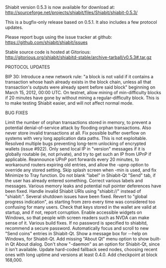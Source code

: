 Shiabit version 0.5.3 is now available for download at:
http://sourceforge.net/projects/shiabit/files/Shiabit/shiabit-0.5.3/

This is a bugfix-only release based on 0.5.1.
It also includes a few protocol updates.

Please report bugs using the issue tracker at github:
https://github.com/shiabit/shiabit/issues

Stable source code is hosted at Gitorious:
http://gitorious.org/shiabit/shiabitd-stable/archive-tarball/v0.5.3#.tar.gz

PROTOCOL UPDATES

BIP 30: Introduce a new network rule: "a block is not valid if it contains a transaction whose hash already exists in the block chain, unless all that transaction's outputs were already spent before said block" beginning on March 15, 2012, 00:00 UTC.
On testnet, allow mining of min-difficulty blocks if 20 minutes have gone by without mining a regular-difficulty block. This is to make testing Shiabit easier, and will not affect normal mode.

BUG FIXES

Limit the number of orphan transactions stored in memory, to prevent a potential denial-of-service attack by flooding orphan transactions. Also never store invalid transactions at all.
Fix possible buffer overflow on systems with very long application data paths. This is not exploitable.
Resolved multiple bugs preventing long-term unlocking of encrypted wallets
(issue #922).
Only send local IP in "version" messages if it is globally routable (ie, not private), and try to get such an IP from UPnP if applicable.
Reannounce UPnP port forwards every 20 minutes, to workaround routers expiring old entries, and allow the -upnp option to override any stored setting.
Skip splash screen when -min is used, and fix Minimize to Tray function.
Do not blank "label" in Shiabit-Qt "Send" tab, if the user has already entered something.
Correct various labels and messages.
Various memory leaks and potential null pointer deferences have been fixed.
Handle invalid Shiabit URIs using "shiabit://" instead of "shiabit:".
Several shutdown issues have been fixed.
Revert to "global progress indication", as starting from zero every time was considered too confusing for many users.
Check that keys stored in the wallet are valid at startup, and if not, report corruption.
Enable accessible widgets on Windows, so that people with screen readers such as NVDA can make sense of it.
Various build fixes.
If no password is specified to shiabitd, recommend a secure password.
Automatically focus and scroll to new "Send coins" entries in Shiabit-Qt.
Show a message box for --help on Windows, for Shiabit-Qt.
Add missing "About Qt" menu option to show built-in Qt About dialog.
Don't show "-daemon" as an option for Shiabit-Qt, since it isn't available.
Update hard-coded fallback seed nodes, choosing recent ones with long uptime and versions at least 0.4.0.
Add checkpoint at block 168,000.
